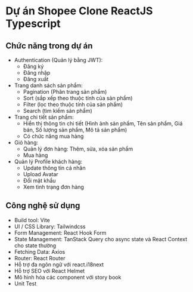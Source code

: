 # Dự án Shopee Clone ReactJS Typescript

## Chức năng trong dự án
- Authentication (Quản lý bằng JWT):
     + Đăng ký
     + Đăng nhập
     + Đăng xuất
- Trang danh sách sản phẩm:
     + Pagination (Phân trang sản phẩm)
     + Sort (sắp xếp theo thuộc tính của sản phẩm)
     + Filter (lọc theo thuộc tính của sản phẩm)
     + Search (tìm kiếm sản phẩm)
- Trang chi tiết sản phẩm:
     + Hiển thị thông tin chi tiết (Hình ảnh sản phẩm, Tên sản phẩm, Giá bán, Số lượng sản phẩm, Mô tả sản phẩm)
     + Có chức năng mua hàng
- Giỏ hàng:
     + Quản lý đơn hàng: Thêm, sửa, xóa sản phẩm
     + Mua hàng
- Quản lý Profile khách hàng:
     + Update thông tin cá nhân
     + Upload Avatar
     + Đổi mật khẩu
     + Xem tình trạng đơn hàng

## Công nghệ sử dụng
- Build tool: Vite
- UI / CSS Library: Tailwindcss
- Form Management: React Hook Form
- State Management: TanStack Query cho async state và React Context cho state thường
- Fetching Data: Axios
- Router: React Router
- Hỗ trợ đa ngôn ngữ với react.i18next
- Hỗ trợ SEO với React Helmet
- Mô hình hóa các component với story book
- Unit Test
